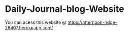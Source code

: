 # Daily-Journal-blog-Website

You can acess this website @ https://afternoon-ridge-26407.herokuapp.com/
